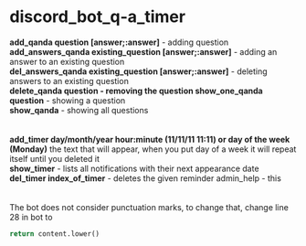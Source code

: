 # discord_bot_q-a_timer

**add_qanda question [answer;:answer]** - adding question <br>
**add_answers_qanda existing_question [answer;:answer]** - adding an answer to an existing question  <br>
**del_answers_qanda existing_question [answer;:answer]** - deleting answers to an existing question   <br>
**delete_qanda question - removing the question show_one_qanda question** - showing a question   <br>
**show_qanda** - showing all questions  <br>
  <br>  <br>
**add_timer day/month/year hour:minute (11/11/11 11:11) or day of the week (Monday)** the text that will appear,
              when you put day of a week it will repeat itself until you deleted it   <br>
**show_timer** - lists all notifications with their next appearance date   <br>
**del_timer index_of_timer** - deletes the given reminder admin_help - this  <br>
  <br>  <br>
The bot does not consider punctuation marks, to change that, change line 28 in bot to 
```python 
return content.lower()
```
